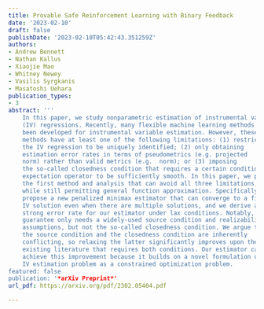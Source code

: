 ```yaml
---
title: Provable Safe Reinforcement Learning with Binary Feedback
date: '2023-02-10'
draft: false
publishDate: '2023-02-10T05:42:43.351259Z'
authors:
- Andrew Bennett
- Nathan Kallus
- Xiaojie Mao
- Whitney Newey
- Vasilis Syrgkanis
- Masatoshi Uehara
publication_types:
- 3
abstract: '''
    In this paper, we study nonparametric estimation of instrumental variable
    (IV) regressions. Recently, many flexible machine learning methods have
    been developed for instrumental variable estimation. However, these
    methods have at least one of the following limitations: (1) restricting
    the IV regression to be uniquely identified; (2) only obtaining
    estimation error rates in terms of pseudometrics (e.g. projected
    norm) rather than valid metrics (e.g.  norm); or (3) imposing
    the so-called closedness condition that requires a certain conditional
    expectation operator to be sufficiently smooth. In this paper, we present
    the first method and analysis that can avoid all three limitations,
    while still permitting general function approximation. Specifically, we
    propose a new penalized minimax estimator that can converge to a fixed
    IV solution even when there are multiple solutions, and we derive a
    strong error rate for our estimator under lax conditions. Notably, this
    guarantee only needs a widely-used source condition and realizability
    assumptions, but not the so-called closedness condition. We argue that
    the source condition and the closedness condition are inherently
    conflicting, so relaxing the latter significantly improves upon the
    existing literature that requires both conditions. Our estimator can
    achieve this improvement because it builds on a novel formulation of the
    IV estimation problem as a constrained optimization problem.
featured: false
publication: '*arXiv Preprint*'
url_pdf: https://arxiv.org/pdf/2302.05404.pdf

---
```

